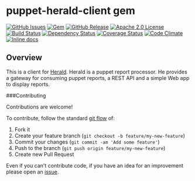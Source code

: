 puppet-herald-client gem
========

[![GitHub Issues](https://img.shields.io/github/issues/wavesoftware/gem-puppet-herald-client.svg)](https://github.com/wavesoftware/gem-puppet-herald-client/issues) [![Gem](http://img.shields.io/gem/v/puppet-herald-client.svg)](https://rubygems.org/gems/puppet-herald-client) [![GitHub Release](https://img.shields.io/github/release/wavesoftware/gem-puppet-herald-client.svg)](https://github.com/wavesoftware/gem-puppet-herald-client/releases) [![Apache 2.0 License](http://img.shields.io/badge/license-Apache%202.0-blue.svg)](https://raw.githubusercontent.com/wavesoftware/gem-puppet-herald-client/develop/LICENSE) [![Build Status](https://img.shields.io/travis/wavesoftware/gem-puppet-herald-client/master.svg)](https://travis-ci.org/wavesoftware/gem-puppet-herald-client) [![Dependency Status](https://gemnasium.com/wavesoftware/gem-puppet-herald-client.svg)](https://gemnasium.com/wavesoftware/gem-puppet-herald-client) [![Coverage Status](https://img.shields.io/coveralls/wavesoftware/gem-puppet-herald-client/master.svg)](https://coveralls.io/r/wavesoftware/gem-puppet-herald-client?branch=master) [![Code Climate](https://codeclimate.com/github/wavesoftware/gem-puppet-herald-client/badges/gpa.svg?branch=master)](https://codeclimate.com/github/wavesoftware/gem-puppet-herald-client) [![Inline docs](http://inch-ci.org/github/wavesoftware/gem-puppet-herald-client.svg?branch=master)](http://inch-ci.org/github/wavesoftware/gem-puppet-herald-client)

Overview
--------

This is a client for [Herald](https://github.com/wavesoftware/gem-puppet-herald). Herald is a puppet report processor. He provides a gateway for consuming puppet reports, a REST API and a simple Web app to display reports.


###Contributing

Contributions are welcome!

To contribute, follow the standard [git flow](http://danielkummer.github.io/git-flow-cheatsheet/) of:

1. Fork it
1. Create your feature branch (`git checkout -b feature/my-new-feature`)
1. Commit your changes (`git commit -am 'Add some feature'`)
1. Push to the branch (`git push origin feature/my-new-feature`)
1. Create new Pull Request

Even if you can't contribute code, if you have an idea for an improvement please open an [issue](https://github.com/wavesoftware/gem-puppet-herald/issues).
